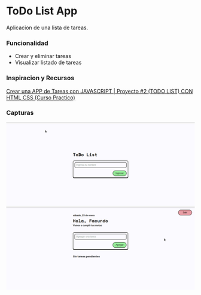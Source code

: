 # ToDo List App
Aplicacion de una lista de tareas.

### Funcionalidad
- Crear y eliminar tareas
- Visualizar listado de tareas

### Inspiracion y Recursos
[Crear una APP de Tareas con JAVASCRIPT | Proyecto #2 (TODO LIST) CON HTML CSS (Curso Practico)](https://youtu.be/9N7iuyYnqpg?si=C2WRUcIs4RV-e-72)

### Capturas
![](assets/Inicio.png)
![](assets/App.png)
